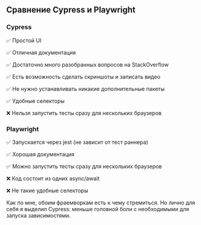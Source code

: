 ## Сравнение Cypress и Playwright
### Cypress

✅ Простой UI

✅ Отличная документация 

✅ Достаточно много разобранных вопросов на StackOverflow

✅ Есть возможность сделать скриншоты и записать видео

✅ Не нужно устанавливать никакие дополнительные пакеты

✅ Удобные селекторы

❌ Нельзя запустить тесты сразу для нескольких браузеров

### Playwright

✅ Запускается через jest (не зависит от тест раннера)

✅ Хорошая документация

✅ Можно запустить тесты сразу для нескольких браузеров

❌ Код состоит из одних async/await

❌ Не такие удобные селекторы 

Как по мне, обоим фраемворкам есть к чему стремиться. Но лично для себя я выделил Cypress: меньше головной боли с необходимыми для запуска зависимостями.
